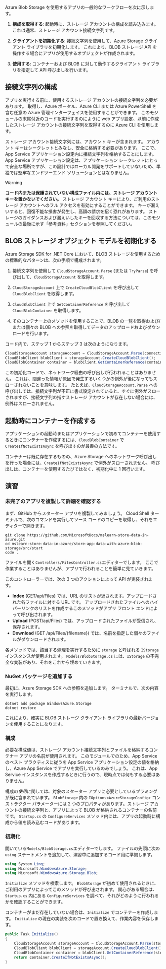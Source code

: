Azure Blob Storage を使用するアプリの一般的なワークフローを次に示します。

1. **構成を取得する**: 起動時に、ストレージ アカウントの構成を読み込みます。 これは通常、ストレージ アカウント接続文字列です。

1. **クライアントを初期化する**: 接続文字列を使用して、Azure Storage クライアント ライブラリを初期化します。 これにより、BLOB ストレージ API を操作する場合にアプリが使用するオブジェクトが作成されます。

1. **使用する**: コンテナーおよび BLOB に対して動作するクライアント ライブラリを指定して API 呼び出しを行います。

## <a name="configure-your-connection-string"></a>接続文字列の構成

アプリを実行する前に、使用するストレージ アカウントの接続文字列を必要があります。 取得し、Azure ポータル、Azure CLI または Azure PowerShell を含む任意の Azure 管理インターフェイスを使用することができます。 このモジュールの末尾付近のコードを実行するのにように web アプリ設定、以前に作成したストレージ アカウントの接続文字列を取得するのに Azure CLI を使用します。

ストレージ アカウント接続文字列には、アカウント キーが含まれます。 アカウント キーはシークレットとみなし、安全に格納する必要があります。 ここで、App Service アプリケーション設定内に接続文字列を格納することにします。 App Service アプリケーション設定は、アプリケーション シークレットにとって安全な場所ですが、この設計ではローカル開発をサポートしていないため、単独では堅牢なエンドツーエンド ソリューションとはなりません。

> [!WARNING]
> **コード内または保護されていない構成ファイル内には、ストレージ アカウント キーを置かないでください。** ストレージ アカウント キーにより、ご利用のストレージ アカウントへのフル アクセスを有効にすることができます。 キーが漏えいすると、回復不能な損害が発生し、高額の請求を招く恐れがあります。 ストレージのガイダンスおよび漏えいしたキーを回収する方法については、このモジュールの最後に示す「参考資料」セクションを参照してください。

## <a name="initialize-the-blob-storage-object-model"></a>BLOB ストレージ オブジェクト モデルを初期化する

Azure Storage SDK for .NET Core において、BLOB ストレージを使用するための標準的なパターンは、次の手順で構成されます。

1. 接続文字列を使用して `CloudStorageAccount.Parse` (または `TryParse`) を呼び出して、`CloudStorageAccount` を取得します。

1. `CloudStorageAccount` 上で `CreateCloudBlobClient` を呼び出して `CloudBlobClient` を取得します。

1. `CloudBlobClient` 上で `GetContainerReference` を呼び出して `CloudBlobContainer` を取得します。

1. そのコンテナー上のメソッドを使用することで、BLOB の一覧を取得および/または個々の BLOB への参照を取得してデータのアップロードおよびダウンロードを行います。

コード内で、ステップ 1 からステップ 3 は次のようになります。

```csharp
CloudStorageAccount storageAccount = CloudStorageAccount.Parse(connectionString); // or TryParse()
CloudBlobClient blobClient = storageAccount.CreateCloudBlobClient();
CloudBlobContainer container = blobClient.GetContainerReference(containerName);
```

この初期化コードで、ネットワーク経由の呼び出しが行われることはありません。 これは、間違った情報が原因で発生するいくつかの例外が後になってもスローされないことを意味します。 たとえば、`CloudStorageAccount.Parse` への呼び出しでは、接続文字列が不正に書式設定されていると、すぐに例外がスローされますが、接続文字列の指すストレージ アカウントが存在しない場合には、例外はスローされません。

## <a name="create-containers-at-startup"></a>起動時にコンテナーを作成する

アプリケーションの起動時またはアプリケーションで初めてコンテナーを使用するときにコンテナーを作成するには、`CloudBlobContainer` で `CreateIfNotExistsAsync` を呼び出すのが最善の方法です。

コンテナーは既に存在するものの、Azure Storage へのネットワーク呼び出しを行った場合には、`CreateIfNotExistsAsync` で例外がスローされません。 呼び出しは、コンテナーを使用するたびではなく、初期化中に 1 回行います。

## <a name="exercise"></a>演習

### <a name="clone-and-explore-the-unfinished-app"></a>未完了のアプリを複製して詳細を確認する

まず、GitHub からスターター アプリを複製してみましょう。 Cloud Shell ターミナルで、次のコマンドを実行してソース コードのコピーを取得し、それをエディターで開きます。

```console
git clone https://github.com/MicrosoftDocs/mslearn-store-data-in-azure.git
cd mslearn-store-data-in-azure/store-app-data-with-azure-blob-storage/src/start
code .
```

ファイルを開く`Controllers/FilesController.cs`エディターでします。 ここで作業することはありませんが、アプリで行われることを簡単に見ていきます。

このコントローラーでは、次の 3 つのアクションによって API が実装されます。

- **Index** (GET/api/Files) では、URL のリストが返されます。アップロードされた各ファイルに対する URL です。 アップロードされたファイルへのハイパーリンクのリストを作成するこのメソッドがアプリ フロント エンドによって呼び出されます。
- **Upload** (POST/api/Files) では、アップロードされたファイルが受信され、保存されます。
- **Download** (GET /api/Files/{filename}) では、名前を指定した個々のファイルがダウンロードされます。

各メソッドでは、該当する処理を実行するために `storage` と呼ばれる `IStorage` インスタンスが使用されます。 `Models/BlobStorage.cs` には、`IStorage` の不完全な実装があり、それをこれから埋めていきます。

### <a name="add-the-nuget-package"></a>NuGet パッケージを追加する

最初に、Azure Storage SDK への参照を追加します。 ターミナルで、次の内容を実行します。

```console
dotnet add package WindowsAzure.Storage
dotnet restore
```

これにより、確実に BLOB ストレージ クライアント ライブラリの最新バージョンを使用することになります。

### <a name="configure"></a>構成

必要な構成値は、ストレージ アカウント接続文字列とファイルを格納するコンテナー アプリの名前が使用されます。 このモジュールでのため、App Service のベスト プラクティスに従うを App Service アプリケーション設定の値を格納し、Azure App Service でアプリを実行しているのみでしょう。 これは、App Service インスタンスを作成するときに行うので、現時点では何もする必要はありません。

構成の*使用*に関しては、対象のスターター アプリに必要としているプラミングが既に含まれています。 `BlobStorage` 内の `IOptions<AzureStorageConfig>` コンストラクター パラメーターには 2 つのプロパティがあります。ストレージ アカウントの接続文字列と、アプリによって BLOB が格納されるコンテナーの名前です。 `Startup.cs` の `ConfigureServices` メソッド内には、アプリの起動時に構成から値を読み込むコードがあります。

### <a name="initialize"></a>初期化

開いている`Models/BlobStorage.cs`エディターでします。 ファイルの先頭に次の `using` ステートメントを追加して、演習中に追加するコード用に準備します。

```csharp
using System.Linq;
using Microsoft.WindowsAzure.Storage;
using Microsoft.WindowsAzure.Storage.Blob;
```

`Initialize` メソッドを検索します。 `BlobStorage` が初めて使用されるときに、ご利用のアプリによってこのメソッドが呼び出されます。 関心がある場合は、`Startup.cs` 内にある `ConfigureServices` を調べて、それがどのように行われるかを確認することができます。

コンテナーがまだ存在していない場合は、`Initialize` でコンテナーを作成します。 `Initialize` の現在の実装を次のコードで置き換えて、作業内容を保存します。

```csharp
public Task Initialize()
{
    CloudStorageAccount storageAccount = CloudStorageAccount.Parse(storageConfig.ConnectionString);
    CloudBlobClient blobClient = storageAccount.CreateCloudBlobClient();
    CloudBlobContainer container = blobClient.GetContainerReference(storageConfig.FileContainerName);
    return container.CreateIfNotExistsAsync();
}
```